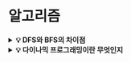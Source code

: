 # 알고리즘

<details>
<summary><strong>💡 DFS와 BFS의 차이점</strong></summary>
  <ul>
    <li>
      DFS
      <ul>
  			<li>깊이 우선 탐색 알고리즘(Depth-First-Search) : 그래프의 너비를 우선적으로 탐색하는 알고리즘</li>
		    <li>현재 정점에서 갈 수 있는 점들까지 들어가며 탐색하는 방식</li>
	  	  <li>스택 또는 재귀함수로 구현</li>
		  </ul>
    </li>
	  <li>
      BFS
      <ul>
	  	  <li>너비 우선 탐색 알고리즘(Breath-First-Search) : 그래프의 깊이를 우선적으로 탐색하는 알고리즘</li>
	    	<li>현재 정점에 연결된 가까운 점들부터 탐색하는 방식</li>
		    <li>큐를 이용해 구현</li>
		  </ul>
    </li>
  </ul>
</details>

<details>
<summary><strong>💡 다이나믹 프로그래밍이란 무엇인지</strong></summary>
  <ol>
    <li>큰 문제를 작은 문제로 나눌 수 있다.</li>
    <li>작은 문제에서 구한 정답은 그것을 포함하는 큰 문제에서도 동일하다.</li>
    → 위 두 조건을 만족할 때 사용할 수 있는 알고리즘
  </ol>
  <ul>
    <li>
      Top-Down 방식
      <ul>
   	   <li>대부분 재귀함수를 사용해 구현</li>
   	   <li>큰 문제를 해결하기 위해 작은 문제를 호출하는 방식</li>
   	   <li>메모이제이션 : Top-Down 방식에서 사용되며, 이전에 계산된 결과를 일시적으로 기록해두는 개념</li>
   	 </ul>
    </li>
    <li>
      Bottom-Up 방식
      <ul>
 	     <li>단순 반복문을 이용해 구현</li>
 	     <li>작은 문제부터 차근차근 답을 도출하는 방식</li>
 	     <li>DP 테이블 : Bottom-Up 방식에서 사용되는 결과 저장용 리스트이다.</li>
 	   </ul>
    </li>
  </ul>
</details>